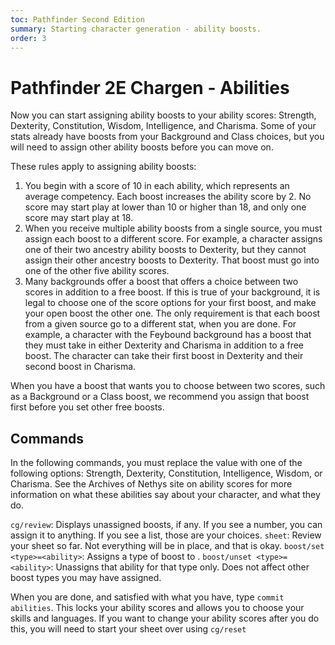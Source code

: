 ```yaml
---
toc: Pathfinder Second Edition
summary: Starting character generation - ability boosts.
order: 3
---
```


# Pathfinder 2E Chargen - Abilities

Now you can start assigning ability boosts to your ability scores: Strength, Dexterity, Constitution, Wisdom, Intelligence, and Charisma. Some of your stats already have boosts from your Background and Class choices, but you will need to assign other ability boosts before you can move on.

These rules apply to assigning ability boosts:

1. You begin with a score of 10 in each ability, which represents an average competency. Each boost increases the ability score by 2. No score may start play at lower than 10 or higher than 18, and only one score may start play at 18.
2. When you receive multiple ability boosts from a single source, you must assign each boost to a different score. For example, a character assigns one of their two ancestry ability boosts to Dexterity, but they cannot assign their other ancestry boosts to Dexterity. That boost must go into one of the other five ability scores.
3. Many backgrounds offer a boost that offers a choice between two scores in addition to a free boost. If this is true of your background, it is legal to choose one of the score options for your first boost, and make your open boost the other one. The only requirement is that each boost from a given source go to a different stat, when you are done. For example, a character with the Feybound background has a boost that they must take in either Dexterity and Charisma in addition to a free boost. The character can take their first boost in Dexterity and their second boost in Charisma.

When you have a boost that wants you to choose between two scores, such as a Background or a Class boost, we recommend you assign that boost first before you set other free boosts.

## Commands

In the following commands, you must replace the <ability> value with one of the following options: Strength, Dexterity, Constitution, Intelligence, Wisdom, or Charisma. See the Archives of Nethys site on ability scores for more information on what these abilities say about your character, and what they do.

`cg/review`: Displays unassigned boosts, if any. If you see a number, you can assign it to anything. If you see a list, those are your choices.
`sheet`: Review your sheet so far. Not everything will be in place, and that is okay.
`boost/set <type>=<ability>`: Assigns a type of boost to <ability>.
`boost/unset <type>=<ability>`: Unassigns that ability for that type only. Does not affect other boost types you may have assigned.

When you are done, and satisfied with what you have, type `commit abilities`. This locks your ability scores and allows you to choose your skills and languages. If you want to change your ability scores after you do this, you will need to start your sheet over using `cg/reset`
